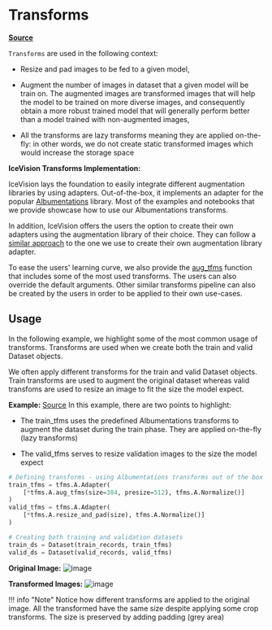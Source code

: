# Transforms

[**Source**](https://github.com/airctic/icevision/tree/master/icevision/tfms/)


`Transforms` are used in the following context:

- Resize and pad images to be fed to a given model,

- Augment the number of images in dataset that a given model will be train on. The augmented images are transformed images that will help the model to be trained on more diverse images, and consequently obtain a more robust trained model that will generally perform better than a model trained with non-augmented images,

- All the transforms are lazy transforms meaning they are applied on-the-fly: in other words, we do not create static transformed images which would increase the storage space

**IceVision Transforms Implementation:**

IceVision lays the foundation to easily integrate different augmentation libraries by using adapters. Out-of-the-box, it implements an adapter for the popular [Albumentations](https://albumentations.readthedocs.io/en/latest/) library. Most of the examples and notebooks that we provide showcase how to use our Albumentations transforms.

In addition, IceVision offers the users the option to create their own adapters using the augmentation library of their choice. They can follow a [similar approach](https://github.com/airctic/icevision/tree/master/icevision/tfms/albumentations) to the one we use to create their own augmentation library adapter.

To ease the users' learning curve, we also provide the [aug_tfms](https://github.com/airctic/icevision/blob/master/icevision/tfms/albumentations/albumentations_helpers.py#L23) function that includes some of the most used transforms. The users can also override the default arguments. Other similar transforms pipeline can also be created by the users in order to be applied to their own use-cases.


## Usage

In the following example, we highlight some of the most common usage of transforms. Transforms are used when we create both the train and valid Dataset objects. 

We often apply different transforms for the train and valid Dataset objects. Train transforms are used to augment the original dataset whereas valid transfoms are used to resize an image to fit the size the model expect.

**Example:** [Source](https://airctic.github.io/icevision/examples/training/)
In this example, there are two points to highlight:

- The train_tfms uses the predefined Albumentations transforms to augment the dataset during the train phase. They are applied on-the-fly (lazy transforms) 

- The valid_tfms serves to resize validation images to the size the model expect 

```python
# Defining transforms - using Albumentations transforms out of the box
train_tfms = tfms.A.Adapter(
    [*tfms.A.aug_tfms(size=384, presize=512), tfms.A.Normalize()]
)
valid_tfms = tfms.A.Adapter(
    [*tfms.A.resize_and_pad(size), tfms.A.Normalize()]
)

# Creating both training and validation datasets
train_ds = Dataset(train_records, train_tfms)
valid_ds = Dataset(valid_records, valid_tfms)
```

**Original Image:**
![image](https://airctic.github.io/icevision/images/sample-image.png)

**Transformed Images:**
![image](https://airctic.github.io/icevision/images/sample-image-tfms.png)

!!! info "Note" 
    Notice how different transforms are applied to the original image. All the transformed have the same size despite applying some crop transforms. The size is preserved by adding padding (grey area) 
